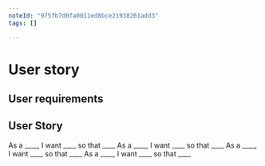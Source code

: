 ```yaml
---
noteId: "975fb7d0fa0011ed8bce21938261add3"
tags: []

---
```



# User story

## User requirements

## User Story

As a ____, I want ____ so that ____
As a ____, I want ____ so that ____
As a ____, I want ____ so that ____
As a ____, I want ____ so that ____


